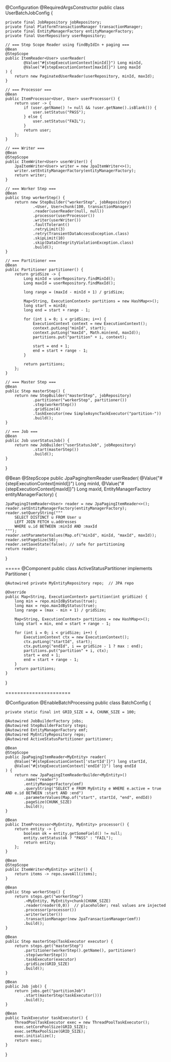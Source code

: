 @Configuration
@RequiredArgsConstructor
public class UserBatchJobConfig {

    private final JobRepository jobRepository;
    private final PlatformTransactionManager transactionManager;
    private final EntityManagerFactory entityManagerFactory;
    private final UserRepository userRepository;

    // === Step Scope Reader using findByIdIn + paging ===
    @Bean
    @StepScope
    public ItemReader<User> userReader(
            @Value("#{stepExecutionContext[minId]}") Long minId,
            @Value("#{stepExecutionContext[maxId]}") Long maxId
    ) {
        return new PaginatedUserReader(userRepository, minId, maxId);
    }

    // === Processor ===
    @Bean
    public ItemProcessor<User, User> userProcessor() {
        return user -> {
            if (user.getName() != null && !user.getName().isBlank()) {
                user.setStatus("PASS");
            } else {
                user.setStatus("FAIL");
            }
            return user;
        };
    }

    // === Writer ===
    @Bean
    @StepScope
    public ItemWriter<User> userWriter() {
        JpaItemWriter<User> writer = new JpaItemWriter<>();
        writer.setEntityManagerFactory(entityManagerFactory);
        return writer;
    }

    // === Worker Step ===
    @Bean
    public Step workerStep() {
        return new StepBuilder("workerStep", jobRepository)
                .<User, User>chunk(100, transactionManager)
                .reader(userReader(null, null))
                .processor(userProcessor())
                .writer(userWriter())
                .faultTolerant()
                .retryLimit(3)
                .retry(TransientDataAccessException.class)
                .skipLimit(10)
                .skip(DataIntegrityViolationException.class)
                .build();
    }

    // === Partitioner ===
    @Bean
    public Partitioner partitioner() {
        return gridSize -> {
            Long minId = userRepository.findMinId();
            Long maxId = userRepository.findMaxId();

            long range = (maxId - minId + 1) / gridSize;

            Map<String, ExecutionContext> partitions = new HashMap<>();
            long start = minId;
            long end = start + range - 1;

            for (int i = 0; i < gridSize; i++) {
                ExecutionContext context = new ExecutionContext();
                context.putLong("minId", start);
                context.putLong("maxId", Math.min(end, maxId));
                partitions.put("partition" + i, context);

                start = end + 1;
                end = start + range - 1;
            }

            return partitions;
        };
    }

    // === Master Step ===
    @Bean
    public Step masterStep() {
        return new StepBuilder("masterStep", jobRepository)
                .partitioner("workerStep", partitioner())
                .step(workerStep())
                .gridSize(4)
                .taskExecutor(new SimpleAsyncTaskExecutor("partition-"))
                .build();
    }

    // === Job ===
    @Bean
    public Job userStatusJob() {
        return new JobBuilder("userStatusJob", jobRepository)
                .start(masterStep())
                .build();
    }
}



@Bean
@StepScope
public JpaPagingItemReader<User> userReader(
        @Value("#{stepExecutionContext[minId]}") Long minId,
        @Value("#{stepExecutionContext[maxId]}") Long maxId,
        EntityManagerFactory entityManagerFactory) {

    JpaPagingItemReader<User> reader = new JpaPagingItemReader<>();
    reader.setEntityManagerFactory(entityManagerFactory);
    reader.setQueryString("""
        SELECT DISTINCT u FROM User u
        LEFT JOIN FETCH u.addresses
        WHERE u.id BETWEEN :minId AND :maxId
    """);
    reader.setParameterValues(Map.of("minId", minId, "maxId", maxId));
    reader.setPageSize(50);
    reader.setSaveState(false); // safe for partitioning
    return reader;
}




=====
@Component
public class ActiveStatusPartitioner implements Partitioner {

    @Autowired private MyEntityRepository repo;  // JPA repo

    @Override
    public Map<String, ExecutionContext> partition(int gridSize) {
        long min = repo.minIdByStatus(true);
        long max = repo.maxIdByStatus(true);
        long range = (max - min + 1) / gridSize;

        Map<String, ExecutionContext> partitions = new HashMap<>();
        long start = min, end = start + range - 1;

        for (int i = 0; i < gridSize; i++) {
            ExecutionContext ctx = new ExecutionContext();
            ctx.putLong("startId", start);
            ctx.putLong("endId", i == gridSize - 1 ? max : end);
            partitions.put("partition" + i, ctx);
            start = end + 1;
            end = start + range - 1;
        }
        return partitions;
    }
}









======================

@Configuration
@EnableBatchProcessing
public class BatchConfig {

    private static final int GRID_SIZE = 4, CHUNK_SIZE = 100;

    @Autowired JobBuilderFactory jobs;
    @Autowired StepBuilderFactory steps;
    @Autowired EntityManagerFactory emf;
    @Autowired MyEntityRepository repo;
    @Autowired ActiveStatusPartitioner partitioner;

    @Bean
    @StepScope
    public JpaPagingItemReader<MyEntity> reader(
        @Value("#{stepExecutionContext['startId']}") long startId,
        @Value("#{stepExecutionContext['endId']}") long endId
    ) {
        return new JpaPagingItemReaderBuilder<MyEntity>()
            .name("reader")
            .entityManagerFactory(emf)
            .queryString("SELECT e FROM MyEntity e WHERE e.active = true AND e.id BETWEEN :start AND :end")
            .parameterValues(Map.of("start", startId, "end", endId))
            .pageSize(CHUNK_SIZE)
            .build();
    }

    @Bean
    public ItemProcessor<MyEntity, MyEntity> processor() {
        return entity -> {
            boolean ok = entity.getSomeField() != null;
            entity.setStatus(ok ? "PASS" : "FAIL");
            return entity;
        };
    }

    @Bean
    @StepScope
    public ItemWriter<MyEntity> writer() {
        return items -> repo.saveAll(items);
    }

    @Bean
    public Step workerStep() {
        return steps.get("workerStep")
            .<MyEntity, MyEntity>chunk(CHUNK_SIZE)
            .reader(reader(0,0))  // placeholder; real values are injected
            .processor(processor())
            .writer(writer())
            .transactionManager(new JpaTransactionManager(emf))
            .build();
    }

    @Bean
    public Step masterStep(TaskExecutor executor) {
        return steps.get("masterStep")
            .partitioner(workerStep().getName(), partitioner)
            .step(workerStep())
            .taskExecutor(executor)
            .gridSize(GRID_SIZE)
            .build();
    }

    @Bean
    public Job job() {
        return jobs.get("partitionJob")
            .start(masterStep(taskExecutor()))
            .build();
    }

    @Bean
    public TaskExecutor taskExecutor() {
        ThreadPoolTaskExecutor exec = new ThreadPoolTaskExecutor();
        exec.setCorePoolSize(GRID_SIZE);
        exec.setMaxPoolSize(GRID_SIZE);
        exec.initialize();
        return exec;
    }
}

